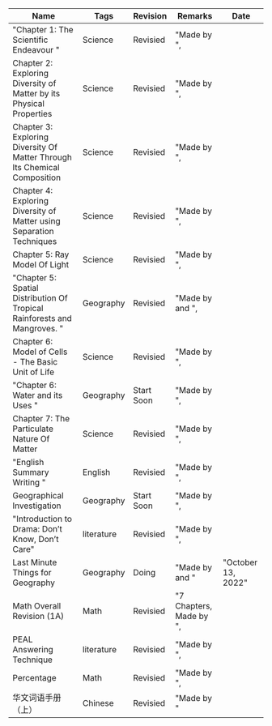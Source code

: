 |Name|Tags|Revision|Remarks|Date|
|---|---|---|---|---|
|"Chapter 1: The Scientific Endeavour "|Science|Revisied|"Made by  ",|
|Chapter 2: Exploring Diversity of Matter by its Physical Properties|Science|Revisied|"Made by  ",|
|Chapter 3: Exploring Diversity Of Matter Through Its Chemical Composition|Science|Revisied|"Made by  ",|
|Chapter 4: Exploring Diversity of Matter using Separation Techniques|Science|Revisied|"Made by  ",|
|Chapter 5: Ray Model Of Light|Science|Revisied|"Made by  ",|
|"Chapter 5: Spatial Distribution Of Tropical Rainforests and Mangroves.  "|Geography|Revisied|"Made by  and  ",|
|Chapter 6: Model of Cells - The Basic  Unit of Life|Science|Revisied|"Made by  ",|
|"Chapter 6: Water and its Uses "|Geography|Start Soon|"Made by  ",|
|Chapter 7: The Particulate Nature Of Matter|Science|Revisied|"Made by  ",|
|"English Summary Writing "|English|Revisied|"Made by  ",|
|Geographical Investigation|Geography|Start Soon|"Made by  ",|
|"Introduction to Drama: Don’t Know, Don’t Care"|literature|Revisied|"Made by  ",|
|Last Minute Things for Geography|Geography|Doing|"Made by  and  "|"October 13, 2022"|
|Math Overall Revision (1A)|Math|Revisied|"7 Chapters, Made by  ",|
|PEAL Answering Technique|literature|Revisied|"Made by  ",|
|Percentage|Math|Revisied|"Made by  ",|
|华文词语手册（上）|Chinese|Revisied|"Made by  "||